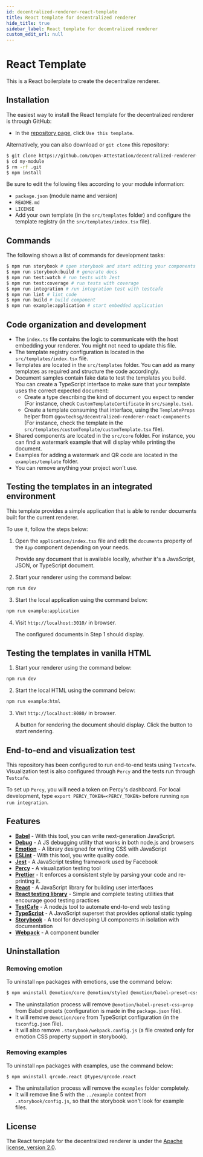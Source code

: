 ```yaml
---
id: decentralized-renderer-react-template
title: React template for decentralized renderer
hide_title: true
sidebar_label: React template for decentralized renderer
custom_edit_url: null
---
```


# React Template

This is a React boilerplate to create the decentralize renderer.

## Installation

The easiest way to install the React template for the decentralized renderer is through GitHub: 

- In the [repository page](https://github.com/Open-Attestation/decentralized-renderer-react-template), click `Use this template`.

Alternatively, you can also download or `git clone` this repository:

```sh
$ git clone https://github.com/Open-Attestation/decentralized-renderer-react-template.git my-module
$ cd my-module
$ rm -rf .git
$ npm install
```

Be sure to edit the following files according to your module information:

- `package.json` (module name and version)
- `README.md`
- `LICENSE`
- Add your own template (in the `src/templates` folder) and configure the template registry (in the `src/templates/index.tsx` file).

## Commands

The following shows a list of commands for development tasks:

```sh
$ npm run storybook # open storybook and start editing your components
$ npm run storybook:build # generate docs
$ npm run test:watch # run tests with Jest
$ npm run test:coverage # run tests with coverage
$ npm run integration # run integration test with testcafe
$ npm run lint # lint code
$ npm run build # build component
$ npm run example:application # start embedded application
```

## Code organization and development

- The `index.ts` file contains the logic to communicate with the host embedding your renderer. You might not need to update this file.
- The template registry configuration is located in the `src/templates/index.tsx` file.
- Templates are located in the `src/templates` folder. You can add as many templates as required and structure the code accordingly.
- Document samples contain fake data to test the templates you build. You can create a TypeScript interface to make sure that your template uses the correct expected document:
  - Create a type describing the kind of document you expect to render (For instance, check `CustomTemplateCertificate` in `src/sample.tsx`).
  - Create a template consuming that interface, using the `TemplateProps` helper from `@govtechsg/decentralized-renderer-react-components` (For instance, check the template in the `src/templates/customTemplate/customTemplate.tsx` file).
- Shared components are located in the `src/core` folder. For instance, you can find a watermark example that will display while printing the document.
- Examples for adding a watermark and QR code are located in the `examples/template` folder.
- You can remove anything your project won't use.

## Testing the templates in an integrated environment

This template provides a simple application that is able to render documents built for the current renderer. 

To use it, follow the steps below:

1. Open the `application/index.tsx` file and edit the `documents` property of the `App` component depending on your needs.

    Provide any document that is available locally, whether it's a JavaScript, JSON, or TypeScript document.

2. Start your renderer using the command below: 
```bash
npm run dev
```

3. Start the local application using the command below:
 
 ```bash
 npm run example:application
 ```

4. Visit `http://localhost:3010/` in browser. 

    The configured documents in Step 1 should display.

## Testing the templates in vanilla HTML

1. Start your renderer using the command below: 

```bash
npm run dev
```

2. Start the local HTML using the command below: 

```bash
npm run example:html
```

3. Visit `http://localhost:8080/` in browser. 

    A button for rendering the document should display. Click the button to start rendering.

## End-to-end and visualization test

This repository has been configured to run end-to-end tests using `Testcafe`. Visualization test is also configured through `Percy` and the tests run through `Testcafe`.

To set up `Percy`, you will need a token on Percy's dashboard. For local development, type `export PERCY_TOKEN=<PERCY_TOKEN>` before running `npm run integration`.
  

## Features
- [**Babel**](https://babeljs.io/) - With this tool, you can write next-generation JavaScript.
- [**Debug**](https://github.com/visionmedia/debug) - A JS debugging utility that works in both node.js and browsers
- [**Emotion**](https://emotion.sh/) - A library designed for writing CSS with JavaScript
- [**ESLint**](http://eslint.org/) - With this tool, you write quality code.
- [**Jest**](https://facebook.github.io/jest) - A JavaScript testing framework used by Facebook
- [**Percy**](http://percy.io/) - A visualization testing tool
- [**Prettier**](https://prettier.io/) - It enforces a consistent style by parsing your code and re-printing it.
- [**React**](http://reactjs.org/) - A JavaScript library for building user interfaces
- [**React testing library**](https://testing-library.com/) - Simple and complete testing utilities that encourage good testing practices
- [**TestCafe**](https://devexpress.github.io/testcafe/) - A node.js tool to automate end-to-end web testing
- [**TypeScript**](https://www.typescriptlang.org/) - A JavaScript superset that provides optional static typing
- [**Storybook**](https://storybook.js.org/) - A tool for developing UI components in isolation with documentation
- [**Webpack**](https://webpack.js.org/) - A component bundler


## Uninstallation

### Removing emotion

To uninstall `npm` packages with emotions, use the command below:

```sh
$ npm uninstall @emotion/core @emotion/styled @emotion/babel-preset-css-prop
```

- The uninstallation process will remove `@emotion/babel-preset-css-prop` from Babel presets (configuration is made in the `package.json` file).
- It will remove `@emotion/core` from TypeScript configuration (in the `tsconfig.json` file).
- It will also remove `.storybook/webpack.config.js` (a file created only for emotion CSS property support in storybook).

### Removing examples

To uninstall `npm` packages with examples, use the command below:

```sh
$ npm uninstall qrcode.react @types/qrcode.react
```

- The uninstallation process will remove the `examples` folder completely.
- It will remove line 5 with the `../example` context from `.storybook/config.js`, so that the storybook won't look for example files.

## License

The React template for the decentralized renderer is under the [Apache license, version 2.0](https://www.apache.org/licenses/LICENSE-2.0).

